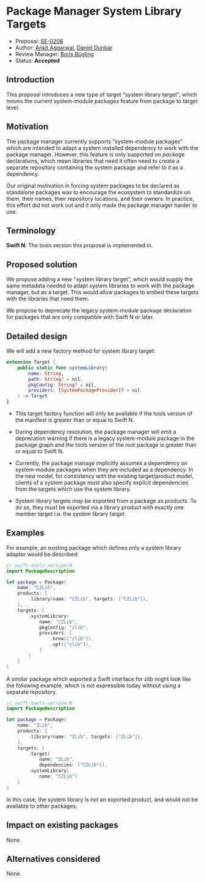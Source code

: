 # Package Manager System Library Targets

* Proposal: [SE-0208](0208-package-manager-system-library-targets.md)
* Author: [Ankit Aggarwal](https://github.com/aciidb0mb3r), [Daniel Dunbar](https://github.com/ddunbar)
* Review Manager: [Boris Bügling](https://github.com/neonichu)
* Status: **Accepted**

## Introduction

This proposal introduces a new type of target "system library target", which
moves the current system-module packages feature from package to target level.

## Motivation

The package manager currently supports "system-module packages" which are
intended to adapt a system installed dependency to work with the package
manager. However, this feature is only supported on *package* declarations,
which mean libraries that need it often need to create a separate repository
containing the system package and refer to it as a dependency.

Our original motivation in forcing system packages to be declared as standalone
packages was to encourage the ecosystem to standardize on them, their names,
their repository locations, and their owners. In practice, this effort did not
work out and it only made the package manager harder to use.

## Terminology

**Swift N**: The tools version this proposal is implemented in.

## Proposed solution

We propose adding a new "system library target", which would supply the same
metadata needed to adapt system libraries to work with the package manager, but
as a target. This would allow packages to embed these targets with the libraries
that need them.

We propose to deprecate the legacy system-module package declaration for
packages that are only compatible with Swift N or later.

## Detailed design

We will add a new factory method for system library target:

```swift
extension Target {
    public static func systemLibrary(
        name: String,
        path: String? = nil,
        pkgConfig: String? = nil,
        providers: [SystemPackageProvider]? = nil
    ) -> Target
}
```

* This target factory function will only be available if the tools version of
  the manifest is greater than or equal to Swift N.

* During dependency resolution, the package manager will emit a deprecation
  warning if there is a legacy system-module package in the package graph and
  the tools version of the root package is greater than or equal to Swift N.

* Currently, the package manage implicitly assumes a dependency on system-module
  packages when they are included as a dependency. In the new model, for
  consistency with the existing target/product model, clients of a system
  package must also specify explicit dependencies from the targets which use the
  system library.

* System library targets _may_ be exported from a package as products. To do so,
  they *must* be exported via a library product with exactly one member target
  i.e. the system library target.

## Examples

For example, an existing package which defines only a system library adaptor
would be described:

```swift
// swift-tools-version:N
import PackageDescription

let package = Package(
    name: "CZLib",
    products: [
        .library(name: "CZLib", targets: ["CZLib"]),
    ],
    targets: [
        .systemLibrary(
            name: "CZLib",
            pkgConfig: "zlib",
            providers: [
                .brew(["zlib"]),
                .apt(["zlib"]),
            ]
        )
    ]
)
```

A similar package which exported a Swift interface for zlib might look like the
following example, which is not expressible today without using a separate
repository.

```swift
// swift-tools-version:N
import PackageDescription

let package = Package(
    name: "ZLib",
    products: [
        .library(name: "ZLib", targets: ["ZLib"]),
    ],
    targets: [
        .target(
            name: "ZLib",
            dependencies: ["CZLib"]),
        .systemLibrary(
            name: "CZLib")
    ]
)
```

In this case, the system library is not an exported product, and would not be
available to other packages.

## Impact on existing packages

None.

## Alternatives considered

None.
